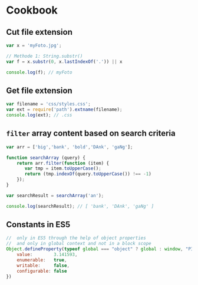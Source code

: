 # Cookbook

## Cut file extension

```javascript
var x = 'myFoto.jpg';

// Methode 1: String.substr()
var f = x.substr(0, x.lastIndexOf('.')) || x

console.log(f); // myFoto
```

## Get file extension

```javascript
var filename = 'css/styles.css';
var ext = require('path').extname(filename);
console.log(ext); // .css
```

## `filter` array content based on search criteria

```javascript
var arr = ['big','bank', 'bold','DAnk', 'gaNg'];

function searchArray (query) {
    return arr.filter(function (item) {
       var tmp = item.toUpperCase();
       return (tmp.indexOf(query.toUpperCase()) !== -1)
    });
}

var searchResult = searchArray('an');

console.log(searchResult); // [ 'bank', 'DAnk', 'gaNg' ]
```

## Constants in ES5

```javascript
//  only in ES5 through the help of object properties
//  and only in global context and not in a block scope
Object.defineProperty(typeof global === "object" ? global : window, "PI", {
    value:        3.141593,
    enumerable:   true,
    writable:     false,
    configurable: false
})
```
